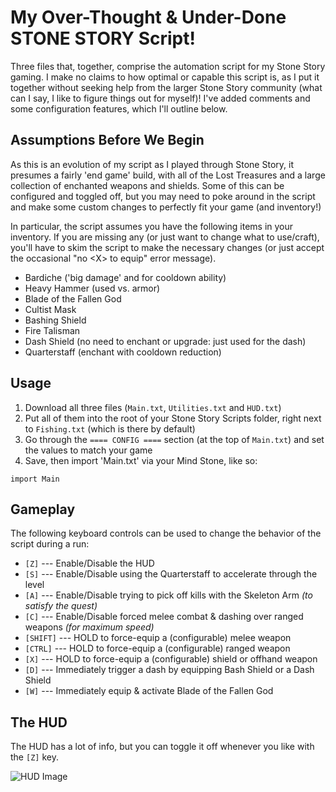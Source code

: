 # My Over-Thought & Under-Done STONE STORY Script!

Three files that, together, comprise the automation script for my Stone Story gaming. I make no claims to how optimal or capable this script is, as I put it together without seeking help from the larger Stone Story community (what can I say, I like to figure things out for myself)! I've added comments and some configuration features, which I'll outline below.

## Assumptions Before We Begin
As this is an evolution of my script as I played through Stone Story, it presumes a fairly 'end game' build, with all of the Lost Treasures and a large collection of enchanted weapons and shields.  Some of this can be configured and toggled off, but you may need to poke around in the script and make some custom changes to perfectly fit your game (and inventory!)

In particular, the script assumes you have the following items in your inventory. If you are missing any (or just want to change what to use/craft), you'll have to skim the script to make the necessary changes (or just accept the occasional "no \<X\> to equip" error message).

- Bardiche ('big damage' and for cooldown ability)
- Heavy Hammer (used vs. armor)
- Blade of the Fallen God
- Cultist Mask
- Bashing Shield
- Fire Talisman
- Dash Shield (no need to enchant or upgrade: just used for the dash)
- Quarterstaff (enchant with cooldown reduction)

## Usage
1. Download all three files (`Main.txt`, `Utilities.txt` and `HUD.txt`)
2. Put all of them into the root of your Stone Story Scripts folder, right next to `Fishing.txt` (which is there by default)
3. Go through the `==== CONFIG ====` section (at the top of `Main.txt`) and set the values to match your game
3. Save, then import 'Main.txt' via your Mind Stone, like so:
```
import Main
```

## Gameplay
The following keyboard controls can be used to change the behavior of the script during a run:
- `[Z]` --- Enable/Disable the HUD
- `[S]` --- Enable/Disable using the Quarterstaff to accelerate through the level
- `[A]` --- Enable/Disable trying to pick off kills with the Skeleton Arm _(to satisfy the quest)_
- `[C]` --- Enable/Disable forced melee combat & dashing over ranged weapons _(for maximum speed)_
- `[SHIFT]` --- HOLD to force-equip a (configurable) melee weapon
- `[CTRL]` --- HOLD to force-equip a (configurable) ranged weapon
- `[X]` --- HOLD to force-equip a (configurable) shield or offhand weapon
- `[D]` --- Immediately trigger a dash by equipping Bash Shield or a Dash Shield
- `[W]` --- Immediately equip & activate Blade of the Fallen God

## The HUD
The HUD has a lot of info, but you can toggle it off whenever you like with the `[Z]` key.  

![HUD Image](https://i.imgur.com/xSaufOs.png)
